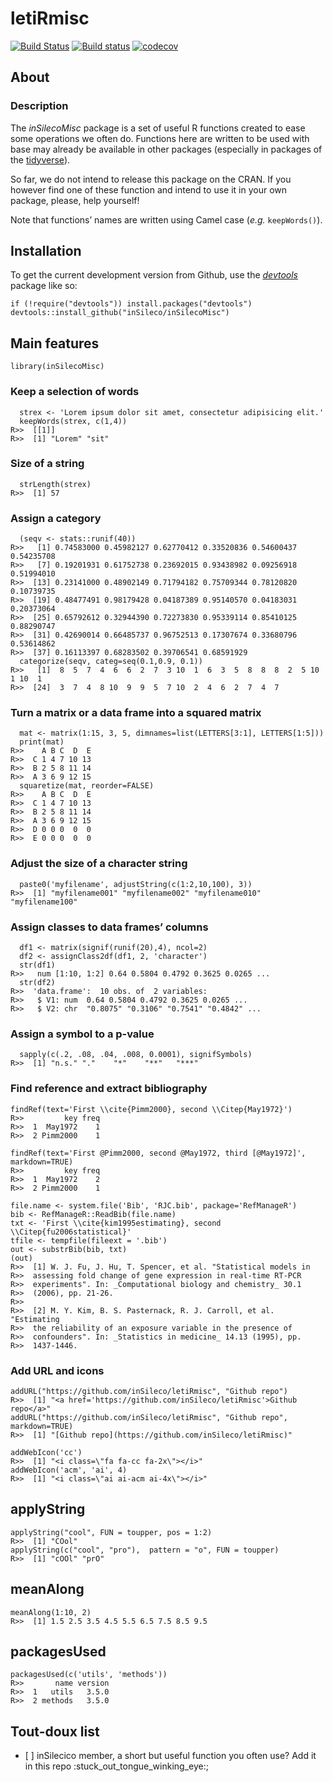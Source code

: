 letiRmisc
=========

[![Build
Status](https://travis-ci.org/inSileco/inSilecoMisc.svg?branch=master)](https://travis-ci.org/inSileco/inSilecoMisc)
[![Build
status](https://ci.appveyor.com/api/projects/status/rskiyadk6urmsrox/branch/master?svg=true)](https://ci.appveyor.com/project/KevCaz/insilecomisc/branch/master)
[![codecov](https://codecov.io/gh/inSileco/inSilecoMisc/branch/master/graph/badge.svg)](https://codecov.io/gh/inSileco/inSilecoMisc)

About
-----

### Description

The *inSilecoMisc* package is a set of useful R functions created to
ease some operations we often do. Functions here are written to be used
with base may already be available in other packages (especially in
packages of the [tidyverse](https://www.tidyverse.org/)).

So far, we do not intend to release this package on the CRAN. If you
however find one of these function and intend to use it in your own
package, please, help yourself!

Note that functions’ names are written using Camel case (*e.g.*
`keepWords()`).

Installation
------------

To get the current development version from Github, use the
[*devtools*](http://cran.r-project.org/web/packages/devtools/index.html)
package like so:

    if (!require("devtools")) install.packages("devtools")
    devtools::install_github("inSileco/inSilecoMisc")

Main features
-------------

    library(inSilecoMisc)

### Keep a selection of words

      strex <- 'Lorem ipsum dolor sit amet, consectetur adipisicing elit.'
      keepWords(strex, c(1,4))
    R>>  [[1]]
    R>>  [1] "Lorem" "sit"

### Size of a string

      strLength(strex)
    R>>  [1] 57

### Assign a category

      (seqv <- stats::runif(40))
    R>>   [1] 0.74583000 0.45982127 0.62770412 0.33520836 0.54600437 0.54235708
    R>>   [7] 0.19201931 0.61752738 0.23692015 0.93438982 0.09256918 0.51994010
    R>>  [13] 0.23141000 0.48902149 0.71794182 0.75709344 0.78120820 0.10739735
    R>>  [19] 0.48477491 0.98179428 0.04187389 0.95140570 0.04183031 0.20373064
    R>>  [25] 0.65792612 0.32944390 0.72273830 0.95339114 0.85410125 0.88290747
    R>>  [31] 0.42690014 0.66485737 0.96752513 0.17307674 0.33680796 0.53614862
    R>>  [37] 0.16113397 0.68283502 0.39706541 0.68591929
      categorize(seqv, categ=seq(0.1,0.9, 0.1))
    R>>   [1]  8  5  7  4  6  6  2  7  3 10  1  6  3  5  8  8  8  2  5 10  1 10  1
    R>>  [24]  3  7  4  8 10  9  9  5  7 10  2  4  6  2  7  4  7

### Turn a matrix or a data frame into a squared matrix

      mat <- matrix(1:15, 3, 5, dimnames=list(LETTERS[3:1], LETTERS[1:5]))
      print(mat)
    R>>    A B C  D  E
    R>>  C 1 4 7 10 13
    R>>  B 2 5 8 11 14
    R>>  A 3 6 9 12 15
      squaretize(mat, reorder=FALSE)
    R>>    A B C  D  E
    R>>  C 1 4 7 10 13
    R>>  B 2 5 8 11 14
    R>>  A 3 6 9 12 15
    R>>  D 0 0 0  0  0
    R>>  E 0 0 0  0  0

### Adjust the size of a character string

      paste0('myfilename', adjustString(c(1:2,10,100), 3))
    R>>  [1] "myfilename001" "myfilename002" "myfilename010" "myfilename100"

### Assign classes to data frames’ columns

      df1 <- matrix(signif(runif(20),4), ncol=2)
      df2 <- assignClass2df(df1, 2, 'character')
      str(df1)
    R>>   num [1:10, 1:2] 0.64 0.5804 0.4792 0.3625 0.0265 ...
      str(df2)
    R>>  'data.frame':  10 obs. of  2 variables:
    R>>   $ V1: num  0.64 0.5804 0.4792 0.3625 0.0265 ...
    R>>   $ V2: chr  "0.8075" "0.3106" "0.7541" "0.4842" ...

### Assign a symbol to a p-value

      sapply(c(.2, .08, .04, .008, 0.0001), signifSymbols)
    R>>  [1] "n.s." "."    "*"    "**"   "***"

### Find reference and extract bibliography

    findRef(text='First \\cite{Pimm2000}, second \\Citep{May1972}')
    R>>         key freq
    R>>  1  May1972    1
    R>>  2 Pimm2000    1

    findRef(text='First @Pimm2000, second @May1972, third [@May1972]', markdown=TRUE)
    R>>         key freq
    R>>  1  May1972    2
    R>>  2 Pimm2000    1

    file.name <- system.file('Bib', 'RJC.bib', package='RefManageR')
    bib <- RefManageR::ReadBib(file.name)
    txt <- 'First \\cite{kim1995estimating}, second \\Citep{fu2006statistical}'
    tfile <- tempfile(fileext = '.bib')
    out <- substrBib(bib, txt)
    (out)
    R>>  [1] W. J. Fu, J. Hu, T. Spencer, et al. "Statistical models in
    R>>  assessing fold change of gene expression in real-time RT-PCR
    R>>  experiments". In: _Computational biology and chemistry_ 30.1
    R>>  (2006), pp. 21-26.
    R>>  
    R>>  [2] M. Y. Kim, B. S. Pasternack, R. J. Carroll, et al. "Estimating
    R>>  the reliability of an exposure variable in the presence of
    R>>  confounders". In: _Statistics in medicine_ 14.13 (1995), pp.
    R>>  1437-1446.

### Add URL and icons

    addURL("https://github.com/inSileco/letiRmisc", "Github repo")
    R>>  [1] "<a href='https://github.com/inSileco/letiRmisc'>Github repo</a>"
    addURL("https://github.com/inSileco/letiRmisc", "Github repo", markdown=TRUE)
    R>>  [1] "[Github repo](https://github.com/inSileco/letiRmisc)"

    addWebIcon('cc')
    R>>  [1] "<i class=\"fa fa-cc fa-2x\"></i>"
    addWebIcon('acm', 'ai', 4)
    R>>  [1] "<i class=\"ai ai-acm ai-4x\"></i>"

applyString
-----------

    applyString("cool", FUN = toupper, pos = 1:2)
    R>>  [1] "COol"
    applyString(c("cool", "pro"),  pattern = "o", FUN = toupper)
    R>>  [1] "cOOl" "prO"

meanAlong
---------

    meanAlong(1:10, 2)
    R>>  [1] 1.5 2.5 3.5 4.5 5.5 6.5 7.5 8.5 9.5

packagesUsed
------------

    packagesUsed(c('utils', 'methods'))
    R>>       name version
    R>>  1   utils   3.5.0
    R>>  2 methods   3.5.0

Tout-doux list
--------------

-   \[ \] inSilecico member, a short but useful function you often use?
    Add it in this repo :stuck\_out\_tongue\_winking\_eye:;

<!-- pkg <- pkgdown:::section_init(".", depth = 0, override = list())
pkg2 <- pkgdown:::as_pkgdown(".")
format <- pkgdown:::build_rmarkdown_format(pkg2, depth = 0L, data = list(), toc = FALSE)
pkgdown:::render_rmarkdown(pkg = pkg2, input =  pkg$dst_path, output = "index.html",
       output_format = format, quiet = F, copy_images = FALSE)
pkgdown::build_site() -->
